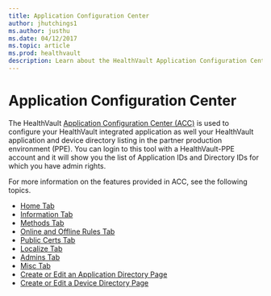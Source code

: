 ```yaml
---
title: Application Configuration Center
author: jhutchings1
ms.author: justhu
ms.date: 04/12/2017
ms.topic: article
ms.prod: healthvault
description: Learn about the HealthVault Application Configuration Center (ACC)
---
```


# Application Configuration Center

The HealthVault [Application Configuration Center (ACC)](https://config.healthvault-ppe.com) is used to configure your HealthVault integrated application as well your HealthVault application and device directory listing in the partner production environment (PPE). You can login to this tool with a HealthVault-PPE account and it will show you the list of Application IDs and Directory IDs for which you have admin rights.

For more information on the features provided in ACC, see the following topics.

-   [Home Tab](acc-home-tab.md)
-   [Information Tab](acc-information-tab.md)
-   [Methods Tab](acc-methods-tab.md)
-   [Online and Offline Rules Tab](acc-online-and-offline-rules-tab.md)
-   [Public Certs Tab](acc-public-certs-tab.md)
-   [Localize Tab](acc-localize-tab.md)
-   [Admins Tab](acc-admins-tab.md)
-   [Misc Tab](acc-misc-tab.md)
-   [Create or Edit an Application Directory Page](acc-create-or-edit-an-application-directory-page.md)
-   [Create or Edit a Device Directory Page](acc-create-or-edit-a-device-directory-page.md)

